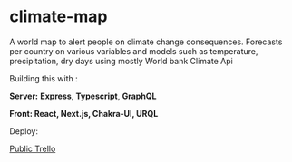 # climate-map

A world map to alert people on climate change consequences. Forecasts per country on various variables and models such as temperature, precipitation, dry days using mostly World bank Climate Api

Building this with :

**Server:** **Express**, **Typescript**, **GraphQL**

**Front: React, Next.js, Chakra-UI, URQL** 

Deploy:

[Public Trello](https://trello.com/b/Cb7wVbBb/kanban-template)
